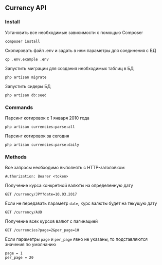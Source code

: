 ## Currency API

### Install

Установить все необходимые зависимости с помощью Composer

```
composer install
```

Скопировать файл .env и задать в нем параметры для соединения с БД

```
cp .env.example .env
```

Запустить миграции для создания необходимых таблиц в БД

```
php artisan migrate
```

Запустить сидеры БД

```
php artisan db:seed
```

### Commands

Парсинг котировок с 1 января 2010 года

```
php artisan currencies:parse:all
```

Парсинг котировок за сегодня

```
php artisan currencies:parse:daily
```

### Methods

Все запросы необходимо выполнять с HTTP-заголовком

```
Authorization: Bearer <token>
```

Получение курса конкретной валюты на определенную дату

```
GET /currency/JPY?date=10.03.2017
```

Если не передавать параметр `date`, курс валюты будет на текущую дату

```
GET /currency/AUD
```

Получение всех курсов валют с пагинацией

```
GET /currencies?page=2&per_page=10
```

Если параметры `page` и `per_page` явно не указаны, то подставляются значения по умолчанию

```
page = 1
per_page = 20
```
